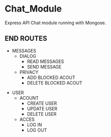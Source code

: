 # Chat_Module
Express API Chat module running with Mongose. 

## END ROUTES

- MESSAGES
    - DIALOG
        - READ MESSAGES
        + SEND MESSAGE
    + PRIVACY
        - ADD BLOCKED ACOUT
        + DELETE BLOCKED ACOUT
+ USER
    - ACOUNT
        - CREATE USER
        * UPDATE USER
        + DELETE USER
    + ACCES
        - LOG IN
        + LOG OUT